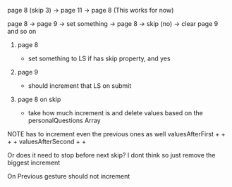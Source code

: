 page 8 (skip 3) -> page 11 -> page 8 (This works for now)

page 8 -> page 9 -> set something -> page 8 -> skip (no) -> clear page 9 and so on

1. page 8
   - set something to LS if has skip property, and yes

2. page 9
   - should increment that LS on submit

3. page 8 on skip
   - take how much increment is and delete values based on the personalQuestions Array

NOTE has to increment even the previous ones as well
valuesAfterFirst + + + +
    valuesAfterSecond + + 

Or does it need to stop before next skip?
   I dont think so just remove the biggest increment

On Previous gesture should not increment